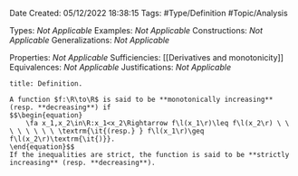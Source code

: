 <div class="topSpace"></div>

Date Created: 05/12/2022 18:38:15
Tags: #Type/Definition #Topic/Analysis

Types: _Not Applicable_
Examples: _Not Applicable_
Constructions: _Not Applicable_
Generalizations: _Not Applicable_

Properties: _Not Applicable_
Sufficiencies: [[Derivatives and monotonicity]]
Equivalences: _Not Applicable_
Justifications: _Not Applicable_

``` ad-Definition
title: Definition.

A function $f:\R\to\R$ is said to be **monotonically increasing** (resp. **decreasing**) if
$$\begin{equation}
    \fa x_1,x_2\in\R:x_1<x_2\Rightarrow f\l(x_1\r)\leq f\l(x_2\r) \ \ \ \ \ \ \ \ \textrm{\it{(resp.} } f\l(x_1\r)\geq f\l(x_2\r)\textrm{\it{)}}.
\end{equation}$$
If the inequalities are strict, the function is said to be **strictly increasing** (resp. **decreasing**).

```
